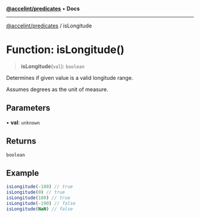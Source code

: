 [**@accelint/predicates**](../README.md) • **Docs**

***

[@accelint/predicates](../README.md) / isLongitude

# Function: isLongitude()

> **isLongitude**(`val`): `boolean`

Determines if given value is a valid longitude range.

Assumes degrees as the unit of measure.

## Parameters

• **val**: `unknown`

## Returns

`boolean`

## Example

```ts
isLongitude(-180) // true
isLongitude(0) // true
isLongitude(180) // true
isLongitude(-190) // false
isLongitude(NaN) // false
```
